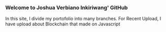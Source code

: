 ### Welcome to Joshua Verbiano Inkiriwang' GitHub

In this site, I divide my portofolio into many branches.
For Recent Upload, I have upload about Blockchain that made on Javascript

